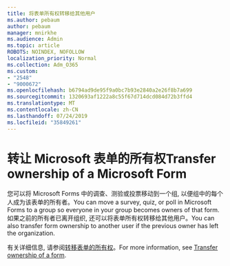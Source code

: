 ```yaml
---
title: 将表单所有权转移给其他用户
ms.author: pebaum
author: pebaum
manager: mnirkhe
ms.audience: Admin
ms.topic: article
ROBOTS: NOINDEX, NOFOLLOW
localization_priority: Normal
ms.collection: Adm_O365
ms.custom:
- "2548"
- "9000672"
ms.openlocfilehash: b6794ad9de95f9a0bc7b93e2840a2e26f8b7a699
ms.sourcegitcommit: 1320693af1222a8c55f67d714dcd084d72b3ffd4
ms.translationtype: MT
ms.contentlocale: zh-CN
ms.lasthandoff: 07/24/2019
ms.locfileid: "35849261"
---
```

# <a name="transfer-ownership-of-a-microsoft-form"></a><span data-ttu-id="f8274-102">转让 Microsoft 表单的所有权</span><span class="sxs-lookup"><span data-stu-id="f8274-102">Transfer ownership of a Microsoft Form</span></span>

<span data-ttu-id="f8274-103">您可以将 Microsoft Forms 中的调查、测验或投票移动到一个组, 以便组中的每个人成为该表单的所有者。</span><span class="sxs-lookup"><span data-stu-id="f8274-103">You can move a survey, quiz, or poll in Microsoft Forms to a group so everyone in your group becomes owners of that form.</span></span> <span data-ttu-id="f8274-104">如果之前的所有者已离开组织, 还可以将表单所有权转移给其他用户。</span><span class="sxs-lookup"><span data-stu-id="f8274-104">You can also transfer form ownership to another user if the previous owner has left the organization.</span></span>

<span data-ttu-id="f8274-105">有关详细信息, 请参阅[转移表单的所有权](https://support.office.com/article/Transfer-ownership-of-a-form-921a6361-a4e5-44ea-bce9-c4ed63aa54b4)。</span><span class="sxs-lookup"><span data-stu-id="f8274-105">For more information, see [Transfer ownership of a form](https://support.office.com/article/Transfer-ownership-of-a-form-921a6361-a4e5-44ea-bce9-c4ed63aa54b4).</span></span>